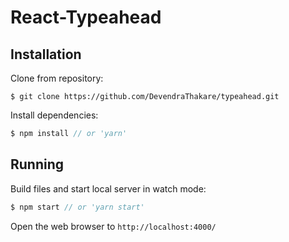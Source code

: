# React-Typeahead


## Installation
Clone from repository:
```
$ git clone https://github.com/DevendraThakare/typeahead.git
```
Install dependencies:
```js
$ npm install // or 'yarn'
```

## Running
Build files and start local server in watch mode:
```js
$ npm start // or 'yarn start'
```
Open the web browser to `http://localhost:4000/`